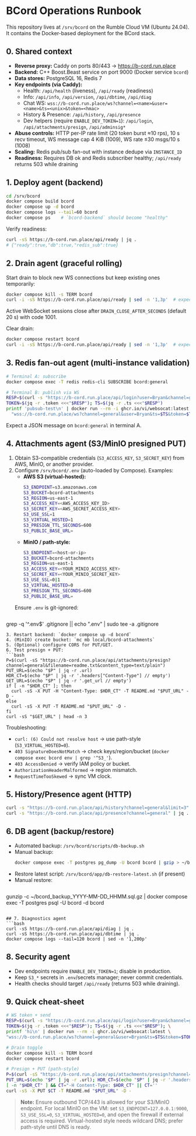 # BCord Operations Runbook

This repository lives at `/srv/bcord` on the Rumble Cloud VM (Ubuntu 24.04). It contains the Docker-based deployment for the BCord stack.

## 0. Shared context
- **Reverse proxy:** Caddy on ports 80/443 → https://b-cord.run.place
- **Backend:** C++ Boost.Beast service on port 9000 (Docker service `bcord`)
- **Data stores:** PostgreSQL 16, Redis 7
- **Key endpoints (via Caddy):**
  - Health: `/api/health` (liveness), `/api/ready` (readiness)
  - Info: `/api/info`, `/api/version`, `/api/dbtime`, `/api/diag`
  - Chat WS: `wss://b-cord.run.place/ws?channel=<name>&user=<name>&ts=<unix>&token=<hmac>`
  - History & Presence: `/api/history`, `/api/presence`
  - Dev helpers (require `ENABLE_DEV_TOKEN=1`): `/api/login`, `/api/attachments/presign`, `/api/adminsig*`
- **Abuse controls:** HTTP per-IP rate limit (20 token burst ≈10 rps), 10 s recv timeout, WS message cap 4 KiB (1009), WS rate ≤30 msgs/10 s (1008)
- **Scaling:** Redis pub/sub fan-out with instance dedupe via `INSTANCE_ID`
- **Readiness:** Requires DB ok and Redis subscriber healthy; `/api/ready` returns 503 while draining

## 1. Deploy agent (backend)
```bash
cd /srv/bcord
docker compose build bcord
docker compose up -d bcord
docker compose logs --tail=60 bcord
docker compose ps    # `bcord-backend` should become "healthy"
```
Verify readiness:
```bash
curl -sS https://b-cord.run.place/api/ready | jq .
# {"ready":true,"db":true,"redis_sub":true}
```

## 2. Drain agent (graceful rolling)
Start drain to block new WS connections but keep existing ones temporarily:
```bash
docker compose kill -s TERM bcord
curl -i -sS https://b-cord.run.place/api/ready | sed -n '1,3p'  # expect HTTP/2 503
```
Active WebSocket sessions close after `DRAIN_CLOSE_AFTER_SECONDS` (default 20 s) with code 1001.

Clear drain:
```bash
docker compose restart bcord
curl -i -sS https://b-cord.run.place/api/ready | sed -n '1,3p'  # expect HTTP/2 200
```

## 3. Redis fan-out agent (multi-instance validation)
```bash
# Terminal A: subscribe
docker compose exec -T redis redis-cli SUBSCRIBE bcord:general

# Terminal B: publish via WS
RESP=$(curl -s "https://b-cord.run.place/api/login?user=Bryan&channel=general")
TOKEN=$(jq -r .token <<<"$RESP"); TS=$(jq -r .ts <<<"$RESP")
printf 'pubsub-test\n' | docker run --rm -i ghcr.io/vi/websocat:latest \
  "wss://b-cord.run.place/ws?channel=general&user=Bryan&ts=$TS&token=$TOKEN"
```
Expect a JSON message on `bcord:general` in terminal A.

## 4. Attachments agent (S3/MinIO presigned PUT)
1. Obtain S3-compatible credentials (`S3_ACCESS_KEY`, `S3_SECRET_KEY`) from AWS, MinIO, or another provider.
2. Configure `/srv/bcord/.env` (auto-loaded by Compose). Examples:
   - **AWS S3 (virtual-hosted):**
     ```bash
     S3_ENDPOINT=s3.amazonaws.com
     S3_BUCKET=bcord-attachments
     S3_REGION=us-east-1
     S3_ACCESS_KEY=<AWS_ACCESS_KEY_ID>
     S3_SECRET_KEY=<AWS_SECRET_ACCESS_KEY>
     S3_USE_SSL=1
     S3_VIRTUAL_HOSTED=1
     S3_PRESIGN_TTL_SECONDS=600
     S3_PUBLIC_BASE_URL=
     ```
   - **MinIO / path-style:**
     ```bash
     S3_ENDPOINT=<host-or-ip>
     S3_BUCKET=bcord-attachments
     S3_REGION=us-east-1
     S3_ACCESS_KEY=<YOUR_MINIO_ACCESS_KEY>
     S3_SECRET_KEY=<YOUR_MINIO_SECRET_KEY>
     S3_USE_SSL=0|1
     S3_VIRTUAL_HOSTED=0
     S3_PRESIGN_TTL_SECONDS=600
     S3_PUBLIC_BASE_URL=
     ```
   Ensure `.env` is git-ignored:
   ```bash
grep -q '^\.env$' .gitignore || echo ".env" | sudo tee -a .gitignore
   ```
3. Restart backend: `docker compose up -d bcord`
4. (MinIO) create bucket: `mc mb local/bcord-attachments`
5. (Optional) configure CORS for PUT/GET.
6. Test presign + PUT:
   ```bash
   P=$(curl -sS "https://b-cord.run.place/api/attachments/presign?channel=general&filename=readme.txt&content_type=text/plain")
   PUT_URL=$(echo "$P" | jq -r .url)
   HDR_CT=$(echo "$P" | jq -r '.headers["Content-Type"] // empty')
   GET_URL=$(echo "$P" | jq -r '.get_url // empty')
   if [ -n "$HDR_CT" ]; then
     curl -sS -X PUT -H "Content-Type: $HDR_CT" -T README.md "$PUT_URL" -D -
   else
     curl -sS -X PUT -T README.md "$PUT_URL" -D -
   fi
   curl -sS "$GET_URL" | head -n 3
   ```

Troubleshooting:
- `curl: (6) Could not resolve host` → use path-style (`S3_VIRTUAL_HOSTED=0`).
- `403 SignatureDoesNotMatch` → check keys/region/bucket (`docker compose exec bcord env | grep '^S3_'`).
- `403 AccessDenied` → verify IAM policy or bucket.
- `AuthorizationHeaderMalformed` → region mismatch.
- `RequestTimeTooSkewed` → sync VM clock.

## 5. History/Presence agent (HTTP)
```bash
curl -s "https://b-cord.run.place/api/history?channel=general&limit=3" | jq .
curl -s "https://b-cord.run.place/api/presence?channel=general" | jq .
```

## 6. DB agent (backup/restore)
- Automated backup: `/srv/bcord/scripts/db-backup.sh`
- Manual backup:
  ```bash
  docker compose exec -T postgres pg_dump -U bcord bcord | gzip > ~/bcord_backup_$(date +%F_%H%M).sql.gz
  ```
- Restore latest script: `/srv/bcord/app/db-restore-latest.sh` (if present)
- Manual restore:
  ```bash
gunzip -c ~/bcord_backup_YYYY-MM-DD_HHMM.sql.gz | docker compose exec -T postgres psql -U bcord -d bcord
  ```

## 7. Diagnostics agent
```bash
curl -sS https://b-cord.run.place/api/diag | jq .
curl -sS https://b-cord.run.place/api/dbtime | jq .
docker compose logs --tail=120 bcord | sed -n '1,200p'
```

## 8. Security agent
- Dev endpoints require `ENABLE_DEV_TOKEN=1`; disable in production.
- Keep `S3_*` secrets in `.env`/secrets manager; never commit credentials.
- Health checks should target `/api/ready` (returns 503 while draining).

## 9. Quick cheat-sheet
```bash
# WS token + send
RESP=$(curl -s "https://b-cord.run.place/api/login?user=Bryan&channel=general"); \
TOKEN=$(jq -r .token <<<"$RESP"); TS=$(jq -r .ts <<<"$RESP"); \
printf 'hi\n' | docker run --rm -i ghcr.io/vi/websocat:latest \
"wss://b-cord.run.place/ws?channel=general&user=Bryan&ts=$TS&token=$TOKEN"

# Drain toggle
docker compose kill -s TERM bcord
docker compose restart bcord

# Presign + PUT (path-style)
P=$(curl -sS "https://b-cord.run.place/api/attachments/presign?channel=general&filename=readme.txt&content_type=text/plain")
PUT_URL=$(echo "$P" | jq -r .url); HDR_CT=$(echo "$P" | jq -r '.headers["Content-Type"] // empty')
[ -n "$HDR_CT" ] && CT="-H Content-Type: $HDR_CT" || CT=''
curl -sS -X PUT $CT -T README.md "$PUT_URL" -D -
```

> **Note:** Ensure outbound TCP/443 is allowed for your S3/MinIO endpoint. For local MinIO on the VM: set `S3_ENDPOINT=127.0.0.1:9000`, `S3_USE_SSL=0`, `S3_VIRTUAL_HOSTED=0`, and open the firewall if external access is required. Virtual-hosted style needs wildcard DNS; prefer path-style until DNS is ready.
